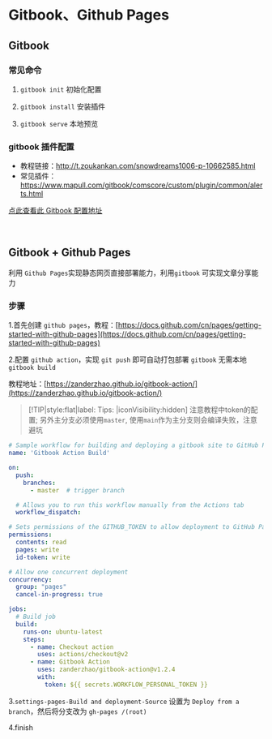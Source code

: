 # Gitbook、Github Pages

## Gitbook 
### 常见命令

1. `gitbook init` 初始化配置

2. `gitbook install` 安装插件

3. `gitbook serve` 本地预览


### gitbook 插件配置

- 教程链接：http://t.zoukankan.com/snowdreams1006-p-10662585.html
- 常见插件：https://www.mapull.com/gitbook/comscore/custom/plugin/common/alerts.html

[点此查看此 Gitbook 配置地址 ](https://github.com/JiranHub/learning/blob/master/book.json)


<br>

## Gitbook + Github Pages

利用 `Github Pages`实现静态网页直接部署能力，利用`gitbook` 可实现文章分享能力

### 步骤

1.首先创建 `github pages`，教程：[https://docs.github.com/cn/pages/getting-started-with-github-pages](https://docs.github.com/cn/pages/getting-started-with-github-pages)


2.配置 `github action`，实现 `git push` 即可自动打包部署 `gitbook` 无需本地 `gitbook build` 

教程地址：[https://zanderzhao.github.io/gitbook-action/](https://zanderzhao.github.io/gitbook-action/)

> [!TIP|style:flat|label: Tips: |iconVisibility:hidden]
> 注意教程中token的配置; 另外主分支必须使用`master`, 使用`main`作为主分支则会编译失败，注意避坑


```yml
# Sample workflow for building and deploying a gitbook site to GitHub Pages
name: 'Gitbook Action Build'

on:
  push:
    branches:
      - master  # trigger branch

  # Allows you to run this workflow manually from the Actions tab
  workflow_dispatch:

# Sets permissions of the GITHUB_TOKEN to allow deployment to GitHub Pages
permissions:
  contents: read
  pages: write
  id-token: write

# Allow one concurrent deployment
concurrency:
  group: "pages"
  cancel-in-progress: true

jobs:
  # Build job
  build:
    runs-on: ubuntu-latest
    steps:
      - name: Checkout action
        uses: actions/checkout@v2
      - name: Gitbook Action
        uses: zanderzhao/gitbook-action@v1.2.4
        with:
          token: ${{ secrets.WORKFLOW_PERSONAL_TOKEN }}
```

3.`settings-pages-Build and deployment-Source` 设置为 `Deploy from a branch`，然后将分支改为 `gh-pages /(root)`

4.finish